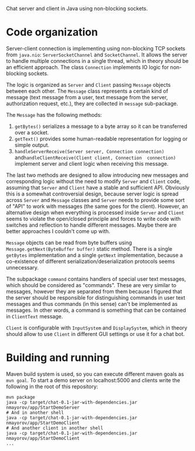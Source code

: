 Chat server and client in Java using non-blocking sockets.

Code organization
=================
Server-client connection is implementing using non-blocking TCP sockets from `java.nio`: `ServerSocketChannel` and `SocketChannel`.
It allows the server to handle multiple connections in a single thread, which in theory should be an efficient 
approach. The class `Connection` implements IO logic for non-blocking sockets.

The logic is organized as `Server` and `Client` passing `Message` objects between each other. The `Message` class
represents a certain kind of message (text message from a user, text message from the server, authorization request, etc.), 
they are collected in `message` sub-package. 

The `Message` has the following methods:
1. `getBytes()` serializes a message to a byte array so it can be transferred over a socket.
2. `getText()` provides some human-readable representation for logging or simple output.
3. `handleServerReceive(Server server, Connection connection)` and`handleClientReceive(Client client, Connection 
connection)` implement server and client logic when receiving this message.

The last two methods are designed to allow introducing new messages and corresponding logic without the need to 
modify `Server` and `Client` code, assuming that `Server` and `Client` have a stable and sufficient API. 
Obviously this is a somewhat controversial design, because server logic is spread across `Server` and `Message` 
classes and `Server` needs to provide some sort of "API" to work with messages (the same goes for the client). 
However, an alternative design when everything is processed inside `Server` and `Client` seems to violate the 
open/closed principle and forces to write code with switches and reflection to handle different messages. Maybe there 
are better approaches I couldn't come up with.

`Message` objects can be read from byte buffers using `Message.getNext(ByteBuffer buffer)` static method. There is a 
single `getBytes` implementation and a single `getNext` implementation, because a co-existence of different 
serialization/deserialization protocols seems unnecessary.

The subpackage `command` contains handlers of special user text messages, which should be considered as "commands". 
These are very similar to messages, however they are separated from them because I figured that the server should be 
responsible for distinguishing commands in user text messages and thus commands (in this sense) can't be implemented
as messages. In other words, a command is something that can be contained in `ClientText` message.

`Client` is configurable with `InputSystem` and `DisplaySystem`, which in theory should allow to use `Client` in 
different GUI settings or use it for a chat bot.

Building and running
====================
Maven build system is used, so you can execute different maven goals as `mvn goal`. To start a demo server on 
localhost:5000 and clients write the following in the root of this repository:
```
mvn package
java -cp target/chat-0.1-jar-with-dependencies.jar nmayorov/app/StartDemoServer
# And in another shell
java -cp target/chat-0.1-jar-with-dependencies.jar nmayorov/app/StartDemoClient
# And another client in another shell
java -cp target/chat-0.1-jar-with-dependencies.jar nmayorov/app/StartDemoClient
... 
```
